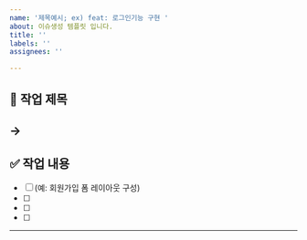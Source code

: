 ```yaml
---
name: '제목예시; ex) feat: 로그인기능 구현 '
about: 이슈생성 템플릿 입니다.
title: ''
labels: ''
assignees: ''

---
```


## 🎯 작업 제목
-> 
---

## ✅ 작업 내용
- [ ] (예: 회원가입 폼 레이아웃 구성)
- [ ] 
- [ ] 
- [ ]
---

